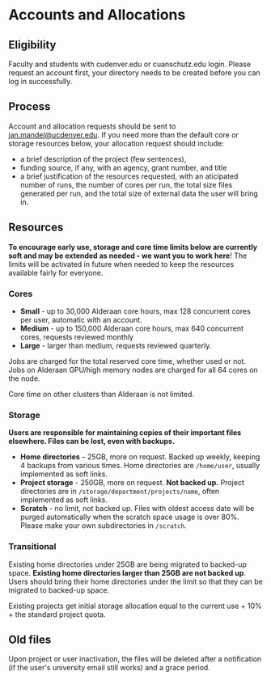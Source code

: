 # Accounts and Allocations
## Eligibility
Faculty and students with cudenver.edu or cuanschutz.edu login. Please request an account first, your directory needs to be created before you can log in successfully.
## Process
Account and allocation requests should be sent to jan.mandel@ucdenver.edu. If you need more than the default core or storage resources below, your allocation request should include:

* a brief description of the project (few sentences),
* funding source, if any, with an agency, grant number, and title 
* a brief justification of the resources requested, with an aticipated number of runs, the number of cores per run, the total size files generated per run, and the total size of external data the user will bring in.

## Resources
**To encourage early use, storage and core time limits below are currently soft and may be extended as needed - we want you to work here**! The limits will be activated in future when needed to keep the resources available fairly for everyone.

### Cores
* **Small** - up to 30,000 Alderaan core hours, max 128 concurrent cores per user, automatic with an account.
* **Medium** - up to 150,000 Alderaan core hours, max 640 concurrent cores, requests reviewed monthly
* **Large** - larger than medium, requests reviewed quarterly. 

Jobs are charged for the total reserved core time, whether used or not. 
Jobs on Alderaan GPU/high memory nodes are charged for all 64 cores on the node. 

Core time on other clusters than Alderaan is not limited.

### Storage 
**Users are responsible for maintaining copies of their important files elsewhere. Files can be lost, even with backups.** 
 
* **Home directories** – 25GB, more on request. Backed up weekly, keeping 4 backups from various times. Home directories are `/home/user`, usually implemented as soft links. 
* **Project storage** -  250GB, more on request. **Not backed up.** Project directories are in  `/storage/department/projects/name`, often implemented as soft links. 
* **Scratch** - no limit, not backed up. Files with oldest access date will be purged automatically when the scratch space usage is over 80%. Please make your own subdirectories in `/scratch`.

### Transitional

Existing home directories under 25GB are being migrated to backed-up space. **Existing home directories larger than 25GB are not backed up**. Users should bring their home directories under the limit so that they can be migrated to backed-up space. 

Existing projects get initial storage allocation equal to the current use + 10% + the standard project quota. 

## Old files
 
Upon project or user inactivation, the files will be deleted after a notification (if the user's university email still works) and a grace period. 


